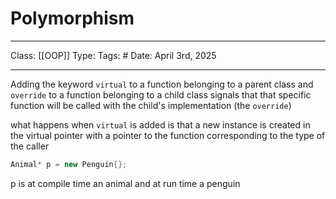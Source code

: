 # Polymorphism
___
Class: [[OOP]]
Type: 
Tags: # 
Date: April 3rd, 2025
___

Adding the keyword `virtual` to a function belonging to a parent class and `override` to a function belonging to a child class signals that that specific function will be called with the child's implementation (the `override`)

what happens when `virtual` is added is that a new instance is created in the virtual pointer with a pointer to the function corresponding to the type of the caller



```c++
Animal* p = new Penguin{};
```

p is at compile time an animal and at run time a penguin
